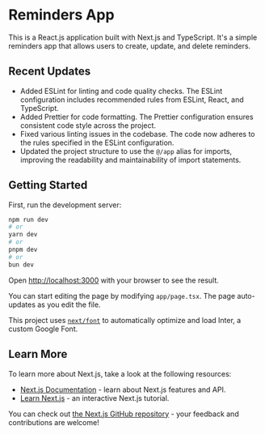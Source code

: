 # Reminders App

This is a React.js application built with Next.js and TypeScript. It's a simple reminders app that allows users to create, update, and delete reminders.

## Recent Updates

- Added ESLint for linting and code quality checks. The ESLint configuration includes recommended rules from ESLint, React, and TypeScript.
- Added Prettier for code formatting. The Prettier configuration ensures consistent code style across the project.
- Fixed various linting issues in the codebase. The code now adheres to the rules specified in the ESLint configuration.
- Updated the project structure to use the `@/app` alias for imports, improving the readability and maintainability of import statements.

## Getting Started

First, run the development server:

```bash
npm run dev
# or
yarn dev
# or
pnpm dev
# or
bun dev
```

Open [http://localhost:3000](http://localhost:3000) with your browser to see the result.

You can start editing the page by modifying `app/page.tsx`. The page auto-updates as you edit the file.

This project uses [`next/font`](https://nextjs.org/docs/basic-features/font-optimization) to automatically optimize and load Inter, a custom Google Font.

## Learn More

To learn more about Next.js, take a look at the following resources:

- [Next.js Documentation](https://nextjs.org/docs) - learn about Next.js features and API.
- [Learn Next.js](https://nextjs.org/learn) - an interactive Next.js tutorial.

You can check out [the Next.js GitHub repository](https://github.com/vercel/next.js/) - your feedback and contributions are welcome!
